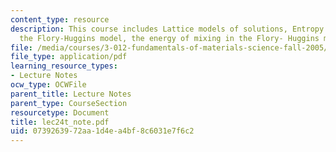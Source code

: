 ```yaml
---
content_type: resource
description: This course includes Lattice models of solutions, Entropy of mixing in
  the Flory-Huggins model, the energy of mixing in the Flory- Huggins model and predictions.
file: /media/courses/3-012-fundamentals-of-materials-science-fall-2005/0739263972aa1d4ea4bf8c6031e7f6c2_lec24t_note.pdf
file_type: application/pdf
learning_resource_types:
- Lecture Notes
ocw_type: OCWFile
parent_title: Lecture Notes
parent_type: CourseSection
resourcetype: Document
title: lec24t_note.pdf
uid: 07392639-72aa-1d4e-a4bf-8c6031e7f6c2
---
```

